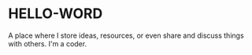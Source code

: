 # HELLO-WORD
A place where I store ideas, resources, or even share and discuss things with others.
I'm a coder.
